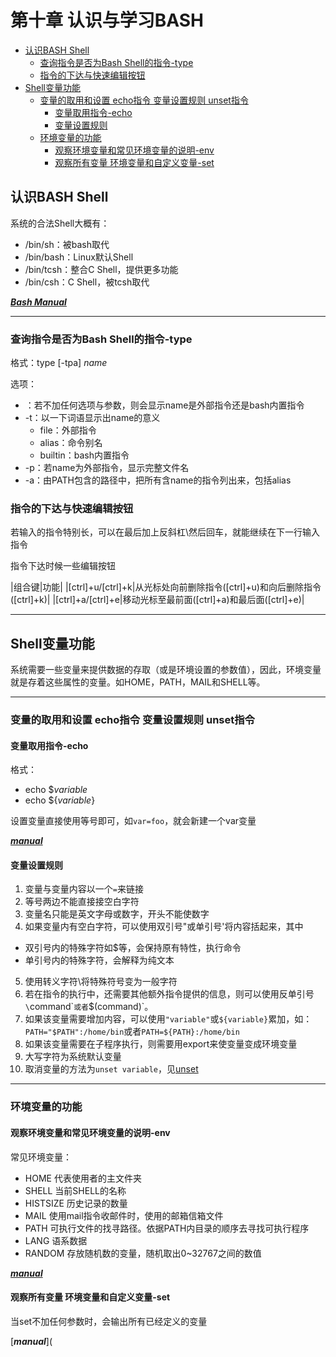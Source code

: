 # 第十章 认识与学习BASH


<!-- vim-markdown-toc Redcarpet -->
* [认识BASH Shell](#认识bash-shell)
    * [查询指令是否为Bash Shell的指令-type](#查询指令是否为bash-shell的指令-type)
    * [指令的下达与快速编辑按钮](#指令的下达与快速编辑按钮)
* [Shell变量功能](#shell变量功能)
    * [变量的取用和设置 echo指令 变量设置规则 unset指令](#变量的取用和设置-echo指令-变量设置规则-unset指令)
        * [变量取用指令-echo](#变量取用指令-echo)
        * [变量设置规则](#变量设置规则)
    * [环境变量的功能](#环境变量的功能)
        * [观察环境变量和常见环境变量的说明-env](#观察环境变量和常见环境变量的说明-env)
        * [观察所有变量 环境变量和自定义变量-set](#观察所有变量-环境变量和自定义变量-set)

<!-- vim-markdown-toc -->

## 认识BASH Shell

系统的合法Shell大概有：
- /bin/sh：被bash取代
- /bin/bash：Linux默认Shell
- /bin/tcsh：整合C Shell，提供更多功能
- /bin/csh：C Shell，被tcsh取代

[***Bash Manual***](http://man7.org/linux/man-pages/man1/bash.1.html)

---

### 查询指令是否为Bash Shell的指令-type

格式：type [-tpa] *name*

选项：
-  ：若不加任何选项与参数，则会显示name是外部指令还是bash内置指令
- -t：以一下词语显示出name的意义
  - file：外部指令
  - alias：命令别名
  - builtin：bash内置指令
- -p：若name为外部指令，显示完整文件名
- -a：由PATH包含的路径中，把所有含name的指令列出来，包括alias

### 指令的下达与快速编辑按钮

若输入的指令特别长，可以在最后加上反斜杠\然后回车，就能继续在下一行输入指令

指令下达时候一些编辑按钮

|组合键|功能|
|[ctrl]+u/[ctrl]+k|从光标处向前删除指令([ctrl]+u)和向后删除指令([ctrl]+k)|
|[ctrl]+a/[ctrl]+e|移动光标至最前面([ctrl]+a)和最后面([ctrl]+e)|

---

## Shell变量功能

系统需要一些变量来提供数据的存取（或是环境设置的参数值），因此，环境变量就是存着这些属性的变量。如HOME，PATH，MAIL和SHELL等。

---

### 变量的取用和设置 echo指令 变量设置规则 unset指令

#### 变量取用指令-echo

格式：
- echo $*variable*
- echo ${*variable*}

设置变量直接使用等号即可，如`var=foo`，就会新建一个var变量

[***manual***](http://man7.org/linux/man-pages/man1/echo.1.html)

#### 变量设置规则

1. 变量与变量内容以一个`=`来链接
2. 等号两边不能直接接空白字符
3. 变量名只能是英文字母或数字，开头不能使数字
4. 如果变量内有空白字符，可以使用双引号"或单引号'将内容括起来，其中
  - 双引号内的特殊字符如$等，会保持原有特性，执行命令
  - 单引号内的特殊字符，会解释为纯文本
5. 使用转义字符\将特殊符号变为一般字符
6. 若在指令的执行中，还需要其他额外指令提供的信息，则可以使用反单引号`\`command\``或者`$(command)`。
7. 如果该变量需要增加内容，可以使用`"variable"`或`${variable}`累加，如：`PATH="$PATH":/home/bin`或者`PATH=${PATH}:/home/bin`
8. 如果该变量需要在子程序执行，则需要用export来使变量变成环境变量
9. 大写字符为系统默认变量
10. 取消变量的方法为`unset variable`，见[unset](http://man7.org/linux/man-pages/man1/unset.1p.html)

---

### 环境变量的功能

#### 观察环境变量和常见环境变量的说明-env

常见环境变量：
- HOME
  代表使用者的主文件夹
- SHELL
  当前SHELL的名称
- HISTSIZE
  历史记录的数量
- MAIL
  使用mail指令收邮件时，使用的邮箱信箱文件
- PATH
  可执行文件的找寻路径。依据PATH内目录的顺序去寻找可执行程序
- LANG
  语系数据
- RANDOM
  存放随机数的变量，随机取出0~32767之间的数值

[***manual***](http://man7.org/linux/man-pages/man1/env.1.html)

#### 观察所有变量 环境变量和自定义变量-set

当set不加任何参数时，会输出所有已经定义的变量

[***manual***](
